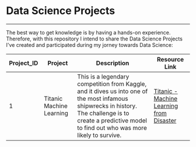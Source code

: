 # Data Science Projects
---

The best way to get knowledge is by having a hands-on experience. Therefore, with this repository I intend to share the Data Science Projects I've created and participated during my jorney towards Data Science:

| Project_ID | Project | Description | Resource Link |
| -------- | -------- | -------- |-------- |
|1|Titanic Machine Learning| This is a legendary competition from Kaggle, and it dives us into one of the most infamous shipwrecks in history. The challenge is to create a predictive model to find out who was more likely to survive.| [Titanic - Machine Learning from Disaster](https://www.kaggle.com/code/thaynanff/titanic-machine-learning-from-disaster-v1)|

